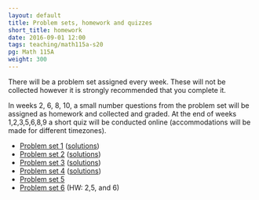 ```yaml
---
layout: default
title: Problem sets, homework and quizzes
short_title: homework
date: 2016-09-01 12:00
tags: teaching/math115a-s20
pg: Math 115A
weight: 300
---
```


There will be a problem set assigned every week. These will not be collected however it is strongly recommended that you complete it.

In weeks 2, 6, 8, 10, a small number questions from the problem set will be assigned as homework and collected and graded. At the end of weeks 1,2,3,5,6,8,9 a short quiz will be conducted online (accommodations will be made for different timezones).


- [Problem set 1][ps1] ([solutions][ps1s])
- [Problem set 2][ps2] ([solutions][ps2s])
- [Problem set 3][ps3] ([solutions][ps3s])
- [Problem set 4][ps4] ([solutions][ps4s])
- [Problem set 5][ps5] <!-- ([solutions][ps5s]) -->
- [Problem set 6][ps6] <!-- ([solutions][ps6s])  --> (HW: 2,5, and 6)
<!-- - [Problem set 7][ps7] <\!-- ([solutions][ps7s]) -\-> -->
<!-- - [Problem set 8][ps8] <\!-- ([solutions][ps8s])  -\-> -->
<!-- - [Problem set 9][ps9] <\!-- ([solutions][ps9s])  -\-> -->
<!-- - [Problem set 10][ps10] <\!-- ([solutions][ps10s]) -\-> -->

[ps1]: ps/ps1.pdf
[ps2]: ps/ps2.pdf
[ps3]: ps/ps3.pdf
[ps4]: ps/ps4.pdf
[ps5]: ps/ps5.pdf
[ps6]: ps/ps6.pdf
[ps7]: ps/ps7.pdf
[ps8]: ps/ps8.pdf
[ps9]: ps/ps9.pdf
[ps10]: ps/ps10.pdf

[ps1s]: ps/ps1-solutions.pdf
[ps2s]: ps/ps2-solutions.pdf
[ps3s]: ps/ps3-solutions.pdf
[ps4s]: ps/ps4-solutions.pdf
[ps5s]: ps/ps5-solutions.pdf
[ps6s]: ps/ps6-solutions.pdf
[ps7s]: ps/ps7-solutions.pdf
[ps8s]: ps/ps8-solutions.pdf
[ps9s]: ps/ps9-solutions.pdf
[ps10s]: ps/ps10-solutions.pdf
